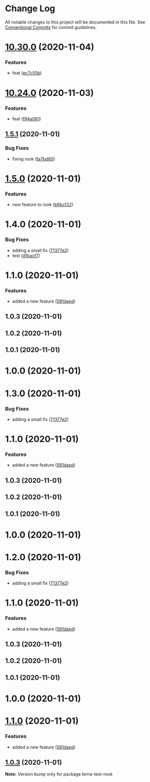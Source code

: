 # Change Log

All notable changes to this project will be documented in this file.
See [Conventional Commits](https://conventionalcommits.org) for commit guidelines.

# [10.30.0](https://github.com/andrewmtam/lerna-test/compare/v10.29.2...v10.30.0) (2020-11-04)


### Features

* feat ([ec7c55b](https://github.com/andrewmtam/lerna-test/commit/ec7c55b5ba6f1a34ed2a16c507aa56a0f3730dbc))





# [10.24.0](https://github.com/andrewmtam/lerna-test/compare/v10.23.1...v10.24.0) (2020-11-03)


### Features

* feat ([f94a061](https://github.com/andrewmtam/lerna-test/commit/f94a06107c7d1301948934898b25d30dfaf9f185))





## [1.5.1](https://github.com/andrewmtam/lerna-test/compare/lerna-test-rook@1.5.0...lerna-test-rook@1.5.1) (2020-11-01)


### Bug Fixes

* fixing rook ([fa7bd60](https://github.com/andrewmtam/lerna-test/commit/fa7bd605e363560cbca16fdfd6e14abf00cdbf1e))





# [1.5.0](https://github.com/andrewmtam/lerna-test/compare/lerna-test-rook@1.4.0...lerna-test-rook@1.5.0) (2020-11-01)


### Features

* new feature to rook ([b6bcf22](https://github.com/andrewmtam/lerna-test/commit/b6bcf224dd28cb5a51e29d1455373bb2a6c1a960))





# 1.4.0 (2020-11-01)


### Bug Fixes

* adding a small fix ([71377e2](https://github.com/andrewmtam/lerna-test/commit/71377e2bcf245402ac70f89014537fa655d3c2e0))
* test ([d1bacf7](https://github.com/andrewmtam/lerna-test/commit/d1bacf79a13c20d416d890295eb670a9c8ac5a08))



# 1.1.0 (2020-11-01)


### Features

* added a new feature ([581daed](https://github.com/andrewmtam/lerna-test/commit/581daed3a7b12c36a13e91817c2fa868bbe71aa2))



## 1.0.3 (2020-11-01)



## 1.0.2 (2020-11-01)



## 1.0.1 (2020-11-01)



# 1.0.0 (2020-11-01)





# 1.3.0 (2020-11-01)


### Bug Fixes

* adding a small fix ([71377e2](https://github.com/andrewmtam/lerna-test/commit/71377e2bcf245402ac70f89014537fa655d3c2e0))



# 1.1.0 (2020-11-01)


### Features

* added a new feature ([581daed](https://github.com/andrewmtam/lerna-test/commit/581daed3a7b12c36a13e91817c2fa868bbe71aa2))



## 1.0.3 (2020-11-01)



## 1.0.2 (2020-11-01)



## 1.0.1 (2020-11-01)



# 1.0.0 (2020-11-01)





# 1.2.0 (2020-11-01)


### Bug Fixes

* adding a small fix ([71377e2](https://github.com/andrewmtam/lerna-test/commit/71377e2bcf245402ac70f89014537fa655d3c2e0))



# 1.1.0 (2020-11-01)


### Features

* added a new feature ([581daed](https://github.com/andrewmtam/lerna-test/commit/581daed3a7b12c36a13e91817c2fa868bbe71aa2))



## 1.0.3 (2020-11-01)



## 1.0.2 (2020-11-01)



## 1.0.1 (2020-11-01)



# 1.0.0 (2020-11-01)





# [1.1.0](https://github.com/andrewmtam/lerna-test/compare/v1.0.3...v1.1.0) (2020-11-01)


### Features

* added a new feature ([581daed](https://github.com/andrewmtam/lerna-test/commit/581daed3a7b12c36a13e91817c2fa868bbe71aa2))





## [1.0.3](https://github.com/andrewmtam/lerna-test/compare/v1.0.2...v1.0.3) (2020-11-01)

**Note:** Version bump only for package lerna-test-rook
